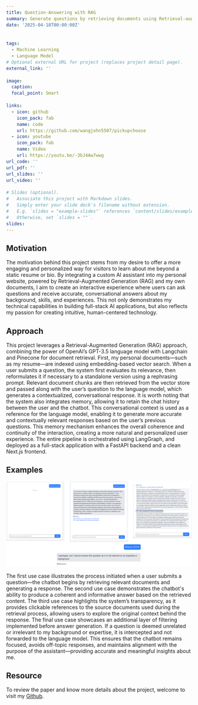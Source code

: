 ```yaml
---
title: Question-Answering with RAG
summary: Generate questions by retrieving documents using Retrieval-augmented Generation (RAG).
date: '2025-04-18T00:00:00Z'


tags:
  - Machine Learning
  - Language Model
# Optional external URL for project (replaces project detail page).
external_link: ''

image:
  caption: 
  focal_point: Smart

links:
  - icon: github
    icon_pack: fab
    name: code
    url: https://github.com/wangjohn5507/pickupchoose
  - icon: youtube
    icon_pack: fab
    name: Video
    url: https://youtu.be/-3bJ4Aw7wwg
url_code: ''
url_pdf: ''
url_slides: ''
url_video: ''

# Slides (optional).
#   Associate this project with Markdown slides.
#   Simply enter your slide deck's filename without extension.
#   E.g. `slides = "example-slides"` references `content/slides/example-slides.md`.
#   Otherwise, set `slides = ""`.
slides: 
---
```

## Motivation

The motivation behind this project stems from my desire to offer a more engaging and personalized way for visitors to learn about me beyond a static resume or bio. By integrating a custom AI assistant into my personal website, powered by Retrieval-Augmented Generation (RAG) and my own documents, I aim to create an interactive experience where users can ask questions and receive accurate, conversational answers about my background, skills, and experiences. This not only demonstrates my technical capabilities in building full-stack AI applications, but also reflects my passion for creating intuitive, human-centered technology.

## Approach

This project leverages a Retrieval-Augmented Generation (RAG) approach, combining the power of OpenAI’s GPT-3.5 language model with Langchain and Pinecone for document retrieval. First, my personal documents—such as my resume—are indexed using embedding-based vector search. When a user submits a question, the system first evaluates its relevance, then reformulates it if necessary to a standalone version using a rephrasing prompt. Relevant document chunks are then retrieved from the vector store and passed along with the user’s question to the language model, which generates a contextualized, conversational response. It is worth noting that the system also integrates memory, allowing it to retain the chat history between the user and the chatbot. This conversational context is used as a reference for the language model, enabling it to generate more accurate and contextually relevant responses based on the user’s previous questions. This memory mechanism enhances the overall coherence and continuity of the interaction, creating a more natural and personalized user experience. The entire pipeline is orchestrated using LangGraph, and deployed as a full-stack application with a FastAPI backend and a clean Next.js frontend.


## Examples

![Alt text](example1.png)

The first use case illustrates the process initiated when a user submits a question—the chatbot begins by retrieving relevant documents and generating a response. The second use case demonstrates the chatbot's ability to produce a coherent and informative answer based on the retrieved content. The third use case highlights the system’s transparency, as it provides clickable references to the source documents used during the retrieval process, allowing users to explore the original context behind the response. The final use case showcases an additional layer of filtering implemented before answer generation. If a question is deemed unrelated or irrelevant to my background or expertise, it is intercepted and not forwarded to the language model. This ensures that the chatbot remains focused, avoids off-topic responses, and maintains alignment with the purpose of the assistant—providing accurate and meaningful insights about me.

## Resource

To review the paper and know more details about the project, welcome to visit my [Github](https://github.com/wangjohn5507/insightme).
